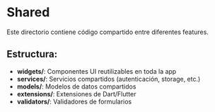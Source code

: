 # Shared

Este directorio contiene código compartido entre diferentes features.

## Estructura:

- **widgets/**: Componentes UI reutilizables en toda la app
- **services/**: Servicios compartidos (autenticación, storage, etc.)
- **models/**: Modelos de datos compartidos
- **extensions/**: Extensiones de Dart/Flutter
- **validators/**: Validadores de formularios